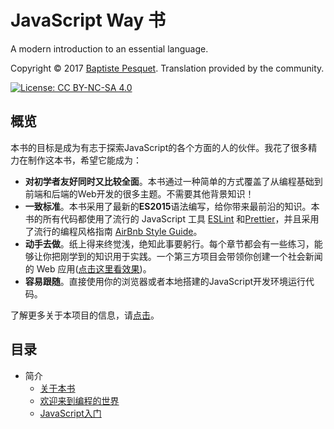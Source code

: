 # JavaScript Way 书

A modern introduction to an essential language.

Copyright © 2017 [Baptiste Pesquet](http://bpesquet.com). Translation provided by the community.

[![License: CC BY-NC-SA 4.0](https://img.shields.io/badge/License-CC%20BY--NC--SA%204.0-blue.svg)](LICENSE)

## 概览

本书的目标是成为有志于探索JavaScript的各个方面的人的伙伴。我花了很多精力在制作这本书，希望它能成为：

* **对初学者友好同时又比较全面**。本书通过一种简单的方式覆盖了从编程基础到前端和后端的Web开发的很多主题。不需要其他背景知识！
* **一致标准**。本书采用了最新的**ES2015**语法编写，给你带来最前沿的知识。本书的所有代码都使用了流行的 JavaScript 工具 [ESLint](http://eslint.org) 和[Prettier](https://github.com/prettier/prettier)，并且采用了流行的编程风格指南 [AirBnb Style Guide](https://github.com/airbnb/javascript)。
* **动手去做**。纸上得来终觉浅，绝知此事要躬行。每个章节都会有一些练习，能够让你把刚学到的知识用于实践。一个第三方项目会带领你创建一个社会新闻的 Web
 应用([点击这里看效果](https://thejsway-publink.herokuapp.com))。
* **容易跟随**。直接使用你的浏览器或者本地搭建的JavaScript开发环境运行代码。

了解更多关于本项目的信息，请[点击](https://medium.com/@bpesquet/walk-this-javascript-way-e9c45ab5b696#.fmmywlb2e)。

## 目录

* 简介
  * [关于本书](manuscript/intro01.md)
  * [欢迎来到编程的世界](manuscript/intro02.md)
  * [JavaScript入门](manuscript/intro03.md)


